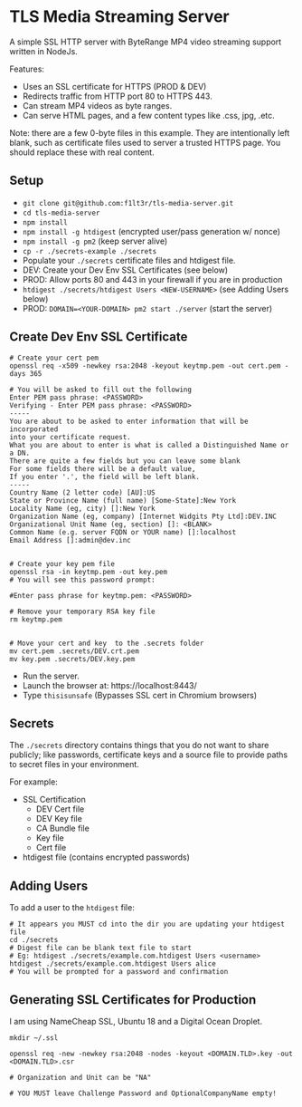 # TLS Media Streaming Server

A simple SSL HTTP server with ByteRange MP4 video streaming support written in NodeJs.

Features:

- Uses an SSL certificate for HTTPS (PROD & DEV)
- Redirects traffic from HTTP port 80 to HTTPS 443.
- Can stream MP4 videos as byte ranges.
- Can serve HTML pages, and a few content types like .css, jpg, .etc.

Note: there are a few 0-byte files in this example. They are intentionally left blank, such as certificate files used to server a trusted HTTPS page. You should replace these with real content.

## Setup

- `git clone git@github.com:f1lt3r/tls-media-server.git`
- `cd tls-media-server`
- `npm install`
- `npm install -g htdigest` (encrypted user/pass generation w/ nonce)
- `npm install -g pm2` (keep server alive)
- `cp -r ./secrets-example ./secrets`
- Populate your `./secrets` certificate files and htdigest file. 
- DEV: Create your Dev Env  SSL Certificates (see below)
- PROD: Allow ports 80 and 443 in your firewall if you are in production
- `htdigest ./secrets/htdigest Users <NEW-USERNAME>` (see Adding Users below)
- PROD: `DOMAIN=<YOUR-DOMAIN> pm2 start ./server` (start the server)

## Create Dev Env SSL Certificate

```shell
# Create your cert pem 
openssl req -x509 -newkey rsa:2048 -keyout keytmp.pem -out cert.pem -days 365

# You will be asked to fill out the following
Enter PEM pass phrase: <PASSWORD>
Verifying - Enter PEM pass phrase: <PASSWORD>
-----
You are about to be asked to enter information that will be incorporated
into your certificate request.
What you are about to enter is what is called a Distinguished Name or a DN.
There are quite a few fields but you can leave some blank
For some fields there will be a default value,
If you enter '.', the field will be left blank.
-----
Country Name (2 letter code) [AU]:US
State or Province Name (full name) [Some-State]:New York
Locality Name (eg, city) []:New York
Organization Name (eg, company) [Internet Widgits Pty Ltd]:DEV.INC
Organizational Unit Name (eg, section) []: <BLANK>
Common Name (e.g. server FQDN or YOUR name) []:localhost
Email Address []:admin@dev.inc


# Create your key pem file
openssl rsa -in keytmp.pem -out key.pem
# You will see this password prompt:

#Enter pass phrase for keytmp.pem: <PASSWORD>

# Remove your temporary RSA key file
rm keytmp.pem


# Move your cert and key  to the .secrets folder
mv cert.pem .secrets/DEV.crt.pem
mv key.pem .secrets/DEV.key.pem
```

- Run the server.
- Launch the browser at: https://localhost:8443/
- Type `thisisunsafe` (Bypasses SSL cert in Chromium browsers)

## Secrets

The `./secrets` directory contains things that you do not want to share publicly; like passwords, certificate keys and a source file to provide paths to secret files in your environment.

For example:

- SSL Certification
	+ DEV Cert file
	+ DEV Key file
	+ CA Bundle file
	+ Key file
	+ Cert file
- htdigest file (contains encrypted passwords)

## Adding Users

To add a user to the `htdigest` file:

```shell
# It appears you MUST cd into the dir you are updating your htdigest file
cd ./secrets
# Digest file can be blank text file to start
# Eg: htdigest ./secrets/example.com.htdigest Users <username>
htdigest ./secrets/example.com.htdigest Users alice
# You will be prompted for a password and confirmation
```

## Generating SSL Certificates for Production

I am using NameCheap SSL, Ubuntu 18 and a Digital Ocean Droplet.

```shell
mkdir ~/.ssl

openssl req -new -newkey rsa:2048 -nodes -keyout <DOMAIN.TLD>.key -out <DOMAIN.TLD>.csr

# Organization and Unit can be "NA"

# YOU MUST leave Challenge Password and OptionalCompanyName empty!
```




